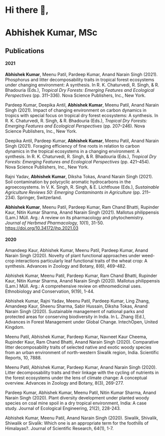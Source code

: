 # Hi there 👋, 
# Abhishek Kumar, MSc

<!--
**Abhikumar86/abhikumar86** is a ✨ _special_ ✨ repository because its `README.md` (this file) appears on your GitHub profile.

Here are some ideas to get you started:

- 🔭 I’m currently working on ...
- 🌱 I’m currently learning ...
- 👯 I’m looking to collaborate on ...
- 🤔 I’m looking for help with ...
- 💬 Ask me about ...
- 📫 How to reach me: ...
- 😄 Pronouns: ...
- ⚡ Fun fact: ...
-->

## Publications

#### 2021

**Abhishek Kumar**, Meenu Patil, Pardeep Kumar, Anand Narain Singh (2021). Phosphorus and litter decomposability traits in tropical forest ecosystems under changing environment: A synthesis. In R. K. Chaturvedi, R. Singh, & R. Bhadouria (Eds.), *Tropical Dry Forests: Emerging Features and Ecological Perspectives* (pp. 311–336). Nova Science Publishers, Inc., New York.
 

Pardeep Kumar, Deepika Antil, **Abhishek Kumar**, Meenu Patil, Anand Narain Singh (2021). Impact of changing environment on carbon dynamics in tropics with special focus on tropical dry forest ecosystems: A synthesis. In R. K. Chaturvedi, R. Singh, & R. Bhadouria (Eds.), *Tropical Dry Forests: Emerging Features and Ecological Perspectives* (pp. 207–246). Nova Science Publishers, Inc., New York.
 

Deepika Antil, Pardeep Kumar, **Abhishek Kumar**, Meenu Patil, Anand Narain Singh (2021). Foraging efficiency of fine roots in relation to carbon dynamics in the tropical ecosystems in a changing environment: A synthesis. In R. K. Chaturvedi, R. Singh, & R. Bhadouria (Eds.), *Tropical Dry Forests: Emerging Features and Ecological Perspectives* (pp. 421–454). Nova Science Publishers, Inc., New York.
 

Rajni Yadav, **Abhishek Kumar**, Diksha Tokas, Anand Narain Singh (2021). Soil contamination by polycyclic aromatic hydrocarbons in the agroecosystems. In V. K. Singh, R. Singh, & E. Lichtfouse (Eds.), *Sustainable Agriculture Reviews 50: Emerging Contaminants in Agriculture* (pp. 211–234). Springer, Switzerland.
  

**Abhishek Kumar**, Meenu Patil, Pardeep Kumar, Ram Chand Bhatti, Rupinder Kaur, Nitin Kumar Sharma, Anand Narain Singh (2021). Mallotus philippensis (Lam.) Müll. Arg.: A review on its pharmacology and phytochemistry. *Journal of Herbmed Pharmacology, 10*(1), 31-50. https://doi.org/10.34172/jhp.2021.03
  

#### 2020

Amandeep Kaur, Abhishek Kumar, Meenu Patil, Pardeep Kumar, Anand Narain Singh (2020). Novelty of plant functional approaches under weed-crop interactions particularly leaf functional traits of the wheat crop: A synthesis. Advances in Zoology and Botany, 8(6), 469-482.
   

Abhishek Kumar, Meenu Patil, Pardeep Kumar, Ram Chand Bhatti, Rupinder Kaur, Nitin Kumar Sharma, Anand Narain Singh (2020). Mallotus philippensis (Lam.) Müll. Arg.: A comprehensive review on ethnomedicinal uses. Ethnobiology and Conservation, 9(19), 1-44.
   

Abhishek Kumar, Rajni Yadav, Meenu Patil, Pardeep Kumar, Ling Zhang, Amandeep Kaur, Sheenu Sharma, Sabir Hussain, Diksha Tokas, Anand Narain Singh (2020). Sustainable management of national parks and protected areas for conserving biodiversity in India. In L. Zhang (Ed.), Advances in Forest Management under Global Change. IntechOpen, United Kingdom.
  

Meenu Patil, Abhishek Kumar, Pardeep Kumar, Navneet Kaur Cheema, Rupinder Kaur, Ram Chand Bhatti, Anand Narain Singh (2020). Comparative litter decomposability traits of selected native and exotic woody species from an urban environment of north-western Siwalik region, India. Scientific Reports, 10, 7888.
   

Meenu Patil, Abhishek Kumar, Pardeep Kumar, Anand Narain Singh (2020). Litter decomposability traits and their linkage with the cycling of nutrients in the forest ecosystems under the lens of climate change: A conceptual overview. Advances in Zoology and Botany, 8(3), 269-277.
   

Pardeep Kumar, Abhishek Kumar, Meenu Patil, Nitin Kumar Sharma, Anand Narain Singh (2020). Plant diversity development under planted woody species on coal mine spoil in a dry tropical environment, India: A case study. Journal of Ecological Engineering, 21(2), 228-243.
   

Abhishek Kumar, Meenu Patil, Anand Narain Singh (2020). Siwalik, Shivalik, Shiwalik or Sivalik: Which one is an appropriate term for the foothills of Himalayas?. Journal of Scientific Research, 64(1), 1-7.
